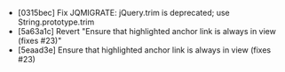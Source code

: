 * [0315bec] Fix JQMIGRATE: jQuery.trim is deprecated; use String.prototype.trim
* [5a63a1c] Revert "Ensure that highlighted anchor link is always in view (fixes #23)"
* [5eaad3e] Ensure that highlighted anchor link is always in view (fixes #23)
